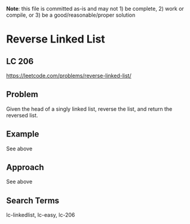 **Note**: this file is committed as-is and may not 1) be complete, 2) work or compile, or 3) be a good/reasonable/proper solution


# Reverse Linked List
## LC 206
https://leetcode.com/problems/reverse-linked-list/

## Problem
Given the head of a singly linked list, reverse the list, and return the reversed list.

## Example
See above

## Approach
See above

## Search Terms
lc-linkedlist, lc-easy, lc-206